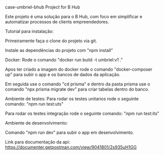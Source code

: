case-umbriel-bhub
Project for B Hub

Este projeto é uma solução para o B Hub, com foco em simplificar e automatizar processos de clients empreendedores.

Tutorial para instalação:

Primeiramente faça o clone do projeto via git.

Instale as dependências do projeto com "npm install"

Docker: Rode o comando "docker run build -t umbriel:v1 ."

Apos ter criado a imagem do docker rode o comando "docker-composer up" para subir o app e os bancos de dados da aplicação.

Em seguida use o comando "cd prisma" e dentro da pasta prisma use o comando "npx prisma migrate dev" para criar tabelas dentro do banco.

Ambiente de testes: Para rodar os testes unitarios rode o seguinte comando: "npm run test:uts"

Para rodar os testes integração rode o seguinte comando: "npm run test:its"

Ambiente de desenvolvimento:

Comando "npm run dev" para subir o app em desenvolvimento.

Link para documentação da api: https://documenter.getpostman.com/view/9041801/2s935uH1GG